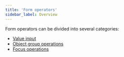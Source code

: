 ```yaml
---
title: 'Form operators'
sidebar_label: Overview
---
```


Form operators can be divided into several categories:

-   [Value input](Value_input.md)
-   [Object group operations](Object_group_operations.md)
-   [Focus operations](Focus_operations.md)

  

  
